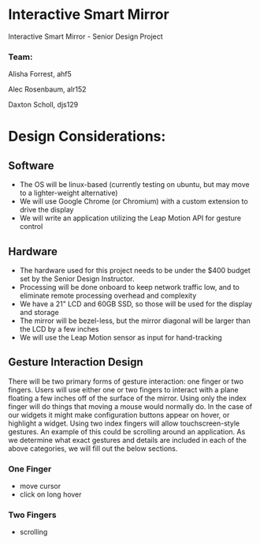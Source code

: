 # Interactive Smart Mirror
Interactive Smart Mirror - Senior Design Project

### Team:
Alisha Forrest, ahf5

Alec Rosenbaum, alr152

Daxton Scholl, djs129 

# Design Considerations:

## Software

* The OS will be linux-based (currently testing on ubuntu, but may move to a lighter-weight alternative)
* We will use Google Chrome (or Chromium) with a custom extension to drive the display
* We will write an application utilizing the Leap Motion API for gesture control

## Hardware

* The hardware used for this project needs to be under the $400 budget set by the Senior Design Instructor.
* Processing will be done onboard to keep network traffic low, and to eliminate remote processing overhead and complexity
* We have a 21" LCD and 60GB SSD, so those will be used for the display and storage
* The mirror will be bezel-less, but the mirror diagonal will be larger than the LCD by a few inches
* We will use the Leap Motion sensor as input for hand-tracking

## Gesture Interaction Design

There will be two primary forms of gesture interaction: one finger or two fingers.
Users will use either one or two fingers to interact with a plane floating a few inches off of the surface of the mirror. Using only the index finger will do things that moving a mouse would normally do. In the case of our widgets it might make configuration buttons appear on hover, or highlight a widget. Using two index fingers will allow touchscreen-style gestures. An example of this could be scrolling around an application.  As we determine what exact gestures and details are included in each of the above categories, we will fill out the below sections.

### One Finger

* move cursor
* click on long hover

### Two Fingers

* scrolling